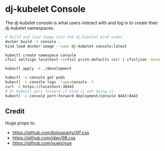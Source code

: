 # dj-kubelet Console

The dj-kubelet console is what users interact with and log in to create their dj-kubelet namespaces.

```bash
# Build and load image into the dj-kubelet kind nodes
docker build -t console .
kind load docker-image --name dj-kubelet console:latest

kubectl create namespace console
cfssl selfsign localhost <(cfssl print-defaults csr) | cfssljson -bare development/server

kubectl apply -k ./development

kubectl -n console get pods
kubectl -n console logs -lapp=console -f
curl -k https://localhost:30443
# Or kubectl port forward if kind is not doing it.
kubectl -n console port-forward deployment/console 8443:8443
```

## Credit
Huge props to:
- https://github.com/botoxparty/XP.css
- https://github.com/jdan/98.css
- https://github.com/vuejs/vue
